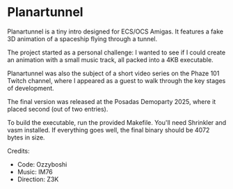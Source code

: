 # Planartunnel
Planartunnel is a tiny intro designed for ECS/OCS Amigas.
It features a fake 3D animation of a spaceship flying through a tunnel.

The project started as a personal challenge: I wanted to see if I could create an animation with a small music track, all packed into a 4KB executable.

Planartunnel was also the subject of a short video series on the Phaze 101 Twitch channel, where I appeared as a guest to walk through the key stages of development.

The final version was released at the Posadas Demoparty 2025, where it placed second (out of two entries).

To build the executable, run the provided Makefile.
You'll need Shrinkler and vasm installed.
If everything goes well, the final binary should be 4072 bytes in size.

Credits:
- Code: Ozzyboshi
- Music: IM76
- Direction: Z3K


